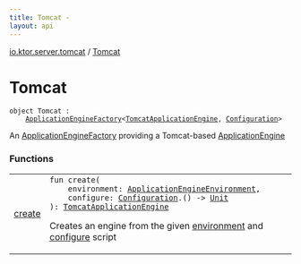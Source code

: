 ```yaml
---
title: Tomcat - 
layout: api
---
```


<div class='api-docs-breadcrumbs'><a href="../index.html">io.ktor.server.tomcat</a> / <a href="./index.html">Tomcat</a></div>

# Tomcat

<div class="signature"><code><span class="keyword">object </span><span class="identifier">Tomcat</span>&nbsp;<span class="symbol">:</span>&nbsp;<br/>&nbsp;&nbsp;&nbsp;&nbsp;<a href="../../io.ktor.server.engine/-application-engine-factory/index.html"><span class="identifier">ApplicationEngineFactory</span></a><span class="symbol">&lt;</span><a href="../-tomcat-application-engine/index.html"><span class="identifier">TomcatApplicationEngine</span></a><span class="symbol">,</span>&nbsp;<a href="../-tomcat-application-engine/-configuration/index.html"><span class="identifier">Configuration</span></a><span class="symbol">&gt;</span></code></div>

An <a href="../../io.ktor.server.engine/-application-engine-factory/index.html">ApplicationEngineFactory</a> providing a Tomcat-based <a href="../../io.ktor.server.engine/-application-engine/index.html">ApplicationEngine</a>

### Functions

<table class="api-docs-table">
<tbody>
<tr>
<td markdown="1">

<a href="create.html">create</a>


</td>
<td markdown="1">
<div class="signature"><code><span class="keyword">fun </span><span class="identifier">create</span><span class="symbol">(</span><br/>&nbsp;&nbsp;&nbsp;&nbsp;<span class="parameterName" id="io.ktor.server.tomcat.Tomcat$create(io.ktor.server.engine.ApplicationEngineEnvironment, kotlin.Function1((io.ktor.server.tomcat.TomcatApplicationEngine.Configuration, kotlin.Unit)))/environment">environment</span><span class="symbol">:</span>&nbsp;<a href="../../io.ktor.server.engine/-application-engine-environment/index.html"><span class="identifier">ApplicationEngineEnvironment</span></a><span class="symbol">, </span><br/>&nbsp;&nbsp;&nbsp;&nbsp;<span class="parameterName" id="io.ktor.server.tomcat.Tomcat$create(io.ktor.server.engine.ApplicationEngineEnvironment, kotlin.Function1((io.ktor.server.tomcat.TomcatApplicationEngine.Configuration, kotlin.Unit)))/configure">configure</span><span class="symbol">:</span>&nbsp;<a href="../-tomcat-application-engine/-configuration/index.html"><span class="identifier">Configuration</span></a><span class="symbol">.</span><span class="symbol">(</span><span class="symbol">)</span>&nbsp;<span class="symbol">-&gt;</span>&nbsp;<a href="https://kotlinlang.org/api/latest/jvm/stdlib/kotlin/-unit/index.html"><span class="identifier">Unit</span></a><br/><span class="symbol">)</span><span class="symbol">: </span><a href="../-tomcat-application-engine/index.html"><span class="identifier">TomcatApplicationEngine</span></a></code></div>

Creates an engine from the given <a href="create.html#io.ktor.server.tomcat.Tomcat$create(io.ktor.server.engine.ApplicationEngineEnvironment, kotlin.Function1((io.ktor.server.tomcat.TomcatApplicationEngine.Configuration, kotlin.Unit)))/environment">environment</a> and <a href="create.html#io.ktor.server.tomcat.Tomcat$create(io.ktor.server.engine.ApplicationEngineEnvironment, kotlin.Function1((io.ktor.server.tomcat.TomcatApplicationEngine.Configuration, kotlin.Unit)))/configure">configure</a> script


</td>
</tr>
</tbody>
</table>
